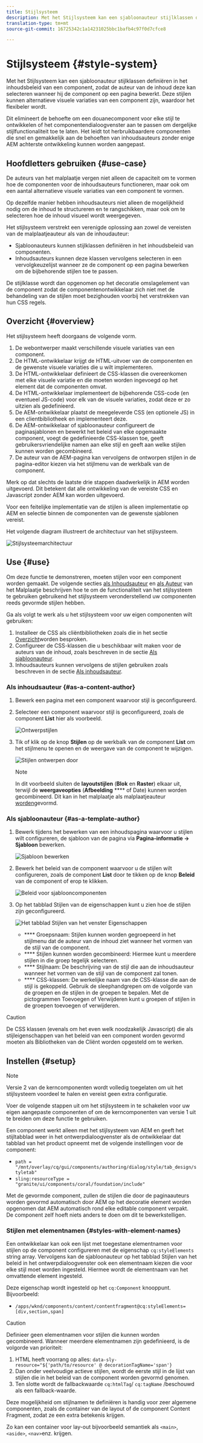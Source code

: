 ```yaml
---
title: Stijlsysteem
description: Met het Stijlsysteem kan een sjabloonauteur stijlklassen definiëren in het inhoudsbeleid van een component, zodat de auteur van de inhoud deze kan selecteren wanneer hij de component op een pagina bewerkt. Deze stijlen kunnen alternatieve visuele variaties van een component zijn, waardoor het flexibeler wordt.
translation-type: tm+mt
source-git-commit: 16725342c1a14231025bbc1bafb4c97f0d7cfce8

---
```



# Stijlsysteem {#style-system}

Met het Stijlsysteem kan een sjabloonauteur stijlklassen definiëren in het inhoudsbeleid van een component, zodat de auteur van de inhoud deze kan selecteren wanneer hij de component op een pagina bewerkt. Deze stijlen kunnen alternatieve visuele variaties van een component zijn, waardoor het flexibeler wordt.

Dit elimineert de behoefte om een douanecomponent voor elke stijl te ontwikkelen of het componentendialoogvenster aan te passen om dergelijke stijlfunctionaliteit toe te laten. Het leidt tot herbruikbaardere componenten die snel en gemakkelijk aan de behoeften van inhoudsauteurs zonder enige AEM achterste ontwikkeling kunnen worden aangepast.

## Hoofdletters gebruiken {#use-case}

De auteurs van het malplaatje vergen niet alleen de capaciteit om te vormen hoe de componenten voor de inhoudsauteurs functioneren, maar ook om een aantal alternatieve visuele variaties van een component te vormen.

Op dezelfde manier hebben inhoudsauteurs niet alleen de mogelijkheid nodig om de inhoud te structureren en te rangschikken, maar ook om te selecteren hoe de inhoud visueel wordt weergegeven.

Het stijlsysteem verstrekt een verenigde oplossing aan zowel de vereisten van de malplaatjeauteur als van de inhoudauteur:

* Sjabloonauteurs kunnen stijlklassen definiëren in het inhoudsbeleid van componenten.
* Inhoudsauteurs kunnen deze klassen vervolgens selecteren in een vervolgkeuzelijst wanneer ze de component op een pagina bewerken om de bijbehorende stijlen toe te passen.

De stijlklasse wordt dan opgenomen op het decoratie omslagelement van de component zodat de componentenontwikkelaar zich niet met de behandeling van de stijlen moet bezighouden voorbij het verstrekken van hun CSS regels.

## Overzicht {#overview}

Het stijlsysteem heeft doorgaans de volgende vorm.

1. De webontwerper maakt verschillende visuele variaties van een component.
1. De HTML-ontwikkelaar krijgt de HTML-uitvoer van de componenten en de gewenste visuele variaties die u wilt implementeren.
1. De HTML-ontwikkelaar definieert de CSS-klassen die overeenkomen met elke visuele variatie en die moeten worden ingevoegd op het element dat de componenten omvat.
1. De HTML-ontwikkelaar implementeert de bijbehorende CSS-code (en eventueel JS-code) voor elk van de visuele variaties, zodat deze er zo uitzien als gedefinieerd.
1. De AEM-ontwikkelaar plaatst de meegeleverde CSS (en optionele JS) in een clientbibliotheek en implementeert deze. <!--The AEM developer places the provided CSS (and optional JS) in a [Client Library](/help/sites-developing/clientlibs.md) and deploys it.-->
1. De AEM-ontwikkelaar of sjabloonauteur configureert de paginasjablonen en bewerkt het beleid van elke opgemaakte component, voegt de gedefinieerde CSS-klassen toe, geeft gebruikersvriendelijke namen aan elke stijl en geeft aan welke stijlen kunnen worden gecombineerd.
1. De auteur van de AEM-pagina kan vervolgens de ontworpen stijlen in de pagina-editor kiezen via het stijlmenu van de werkbalk van de component.

Merk op dat slechts de laatste drie stappen daadwerkelijk in AEM worden uitgevoerd. Dit betekent dat alle ontwikkeling van de vereiste CSS en Javascript zonder AEM kan worden uitgevoerd.

Voor een feitelijke implementatie van de stijlen is alleen implementatie op AEM en selectie binnen de componenten van de gewenste sjablonen vereist.

Het volgende diagram illustreert de architectuur van het stijlsysteem.

![Stijlsysteemarchitectuur](/help/sites-cloud/authoring/assets/style-system-architecture.png)

## Use {#use}

Om deze functie te demonstreren, moeten stijlen voor een component worden gemaakt. De volgende secties [als Inhoudsauteur](#as-a-content-author) en [als Auteur](#as-a-template-author) van het Malplaatje beschrijven hoe te om de functionaliteit van het stijlsysteem te gebruiken gebruikend het stijlsysteem veronderstellend uw componenten reeds gevormde stijlen hebben.

Ga als volgt te werk als u het stijlsysteem voor uw eigen componenten wilt gebruiken:

1. Installeer de CSS als cliëntbibliotheken zoals die in het sectie [Overzicht](#overview)worden besproken.
1. Configureer de CSS-klassen die u beschikbaar wilt maken voor de auteurs van de inhoud, zoals beschreven in de sectie [Als sjabloonauteur](#as-a-template-author).
1. Inhoudsauteurs kunnen vervolgens de stijlen gebruiken zoals beschreven in de sectie [Als inhoudsauteur](#as-a-content-author).

### Als inhoudsauteur {#as-a-content-author}

1. Bewerk een pagina met een component waarvoor stijl is geconfigureerd.
1. Selecteer een component waarvoor stijl is geconfigureerd, zoals de component **List** hier als voorbeeld.

   ![Ontwerpstijlen](/help/sites-cloud/authoring/assets/style-system-author.png)

1. Tik of klik op de knop **Stijlen** op de werkbalk van de component **List** om het stijlmenu te openen en de weergave van de component te wijzigen.

   ![Stijlen ontwerpen door](/help/sites-cloud/authoring/assets/style-system-author-select.png)

   >[!NOTE]
   >
   >In dit voorbeeld sluiten de **layoutstijlen** (**Blok** en **Raster**) elkaar uit, terwijl de **weergaveopties** (**Afbeelding** **** of Date) kunnen worden gecombineerd. Dit kan in het malplaatje als malplaatjeauteur [worden](#as-a-template-author)gevormd.

### Als sjabloonauteur {#as-a-template-author}

1. Bewerk tijdens het bewerken van een inhoudspagina waarvoor u stijlen wilt configureren, de sjabloon van de pagina via **Pagina-informatie -> Sjabloon** bewerken.

   ![Sjabloon bewerken](/help/sites-cloud/authoring/assets/style-system-template.png)

1. Bewerk het beleid van de component waarvoor u de stijlen wilt configureren, zoals de component **List** door te tikken op de knop **Beleid** van de component of erop te klikken.

   ![Beleid voor sjablooncomponenten](/help/sites-cloud/authoring/assets/style-system-template-policy.png)

1. Op het tabblad Stijlen van de eigenschappen kunt u zien hoe de stijlen zijn geconfigureerd.

   ![Het tabblad Stijlen van het venster Eigenschappen](/help/sites-cloud/authoring/assets/style-system-template-styles.png)

   * **** Groepsnaam: Stijlen kunnen worden gegroepeerd in het stijlmenu dat de auteur van de inhoud ziet wanneer het vormen van de stijl van de component.
   * **** Stijlen kunnen worden gecombineerd: Hiermee kunt u meerdere stijlen in die groep tegelijk selecteren.
   * **** Stijlnaam: De beschrijving van de stijl die aan de inhoudsauteur wanneer het vormen van de stijl van de component zal tonen.
   * **** CSS-klassen: De werkelijke naam van de CSS-klasse die aan de stijl is gekoppeld.
   Gebruik de sleephandgrepen om de volgorde van de groepen en de stijlen in de groepen te bepalen. Met de pictogrammen Toevoegen of Verwijderen kunt u groepen of stijlen in de groepen toevoegen of verwijderen.

>[!CAUTION]
>
>De CSS klassen (evenals om het even welk noodzakelijk Javascript) die als stijleigenschappen van het beleid van een component worden gevormd moeten als Bibliotheken van de Cliënt worden opgesteld om te werken. <!-- The CSS classes (as well as any necessary Javascript) configured as style properties of a component's policy must be deployed as [Client Libraries](/help/sites-developing/clientlibs.md) in order to work.-->

## Instellen {#setup}

>[!NOTE]
>
>Versie 2 van de kerncomponenten wordt volledig toegelaten om uit het stijlsysteem voordeel te halen en vereist geen extra configuratie.
>
>Voer de volgende stappen uit om het stijlsysteem in te schakelen voor uw eigen aangepaste componenten of om de kerncomponenten van versie 1 uit te breiden om deze functie te gebruiken.

Een component werkt alleen met het stijlsysteem van AEM en geeft het stijltabblad weer in het ontwerpdialoogvenster als de ontwikkelaar dat tabblad van het product opneemt met de volgende instellingen voor de component:

* `path = "/mnt/overlay/cq/gui/components/authoring/dialog/style/tab_design/styletab"`
* `sling:resourceType = "granite/ui/components/coral/foundation/include"`

Met de gevormde component, zullen de stijlen die door de paginaauteurs worden gevormd automatisch door AEM op het decoratie element worden opgenomen dat AEM automatisch rond elke editable component verpakt. De component zelf hoeft niets anders te doen om dit te bewerkstelligen.

### Stijlen met elementnamen {#styles-with-element-names}

Een ontwikkelaar kan ook een lijst met toegestane elementnamen voor stijlen op de component configureren met de eigenschap `cq:styleElements` string array. Vervolgens kan de sjabloonauteur op het tabblad Stijlen van het beleid in het ontwerpdialoogvenster ook een elementnaam kiezen die voor elke stijl moet worden ingesteld. Hiermee wordt de elementnaam van het omvattende element ingesteld.

Deze eigenschap wordt ingesteld op het `cq:Component` knooppunt. Bijvoorbeeld:

* `/apps/wknd/components/content/contentfragment@cq:styleElements=[div,section,span]`

>[!CAUTION]
>
>Definieer geen elementnamen voor stijlen die kunnen worden gecombineerd. Wanneer meerdere elementnamen zijn gedefinieerd, is de volgorde van prioriteit:
>
>1. HTML heeft voorrang op alles: `data-sly-resource="${'path/to/resource' @ decorationTagName='span'}`
>1. Dan onder veelvoudige actieve stijlen, wordt de eerste stijl in de lijst van stijlen die in het beleid van de component worden gevormd genomen.
>1. Ten slotte wordt de fallbackwaarde `cq:htmlTag`/ `cq:tagName` /beschouwd als een fallback-waarde.
>



Deze mogelijkheid om stijlnamen te definiëren is handig voor zeer algemene componenten, zoals de container van de layout of de component Content Fragment, zodat ze een extra betekenis krijgen.

Zo kan een container voor lay-out bijvoorbeeld semantiek als `<main>`, `<aside>`, `<nav>`enz. krijgen.
